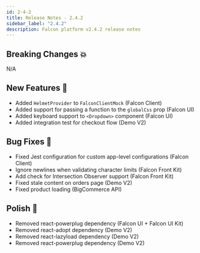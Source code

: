 ```yaml
---
id: 2-4-2
title: Release Notes - 2.4.2
sidebar_label: "2.4.2"
description: Falcon platform v2.4.2 release notes
---
```


## Breaking Changes 💥

N/A

## New Features 🚀

- Added `HelmetProvider` to `FalconClientMock` (Falcon Client)
- Added support for passing a function to the `globalCss` prop (Falcon UI)
- Added keyboard support to `<Dropdown>` component (Falcon UI)
- Added integration test for checkout flow (Demo V2)

## Bug Fixes 🐛

- Fixed Jest configuration for custom app-level configurations (Falcon Client)
- Ignore newlines when validating character limits (Falcon Front Kit)
- Add check for Intersection Observer support (Falcon Front Kit)
- Fixed stale content on orders page (Demo V2)
- Fixed product loading (BigCommerce API) 
 
## Polish 💅

- Removed react-powerplug dependency (Falcon UI + Falcon UI Kit)
- Removed react-adopt dependency (Demo V2)
- Removed react-lazyload dependency (Demo V2)
- Removed react-powerplug dependency (Demo V2)
